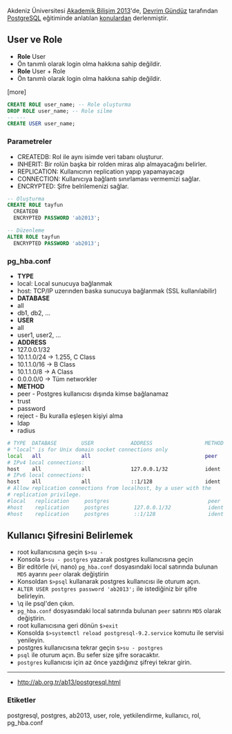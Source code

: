Akdeniz Üniversitesi [Akademik Bilişim 2013](http://ab2013.akdeniz.edu.tr/)'de, [Devrim Gündüz](http://www.gunduz.org) tarafından [PostgreSQL](http://www.postgresql.org/) eğitiminde anlatılan [konulardan](http://ab.org.tr/ab13/postgresql.html) derlenmiştir.

## User ve Role

* **Role** User
 * Ön tanımlı olarak login olma hakkına sahip değildir.
* **Role** User + Role
 * Ön tanımlı olarak login olma hakkına sahip değildir.

[more]

```sql
CREATE ROLE user_name; -- Role oluşturma
DROP ROLE user_name; -- Role silme
-- ---
CREATE USER user_name;
```

### Parametreler
* CREATEDB: Rol ile aynı isimde veri tabanı oluşturur.
* INHERIT: Bir rolün başka bir rolden miras alıp almayacağını belirler.
* REPLICATION: Kullanıcının replication yapıp yapamayacagı
* CONNECTION: Kullanıcıya bağlantı sınırlaması vermemizi sağlar.
* ENCRYPTED: Şifre belrilemenizi sağlar.

```sql
-- Oluşturma
CREATE ROLE tayfun 
  CREATEDB 
  ENCRYPTED PASSWORD 'ab2013';

-- Düzenleme
ALTER ROLE tayfun 
  ENCRYPTED PASSWORD 'ab2013';
```

### pg_hba.conf

* **TYPE** 
 * local: Local sunucuya bağlanmak
 * host: TCP/IP uzerınden baska sunucuya bağlanmak (SSL kullanılabilir)
* **DATABASE** 
 * all 
 * db1, db2, ...
* **USER**
 * all
 * user1, user2, ...
* **ADDRESS**
 * 127.0.0.1/32
 * 10.1.1.0/24 -> 1.255, C Class
 * 10.1.1.0/16 -> B Class
 * 10.1.1.0/8 -> A Class
 * 0.0.0.0/0 -> Tüm networkler
* **METHOD**
 * peer - Postgres kullanıcısı dışında kimse bağlanamaz
 * trust
 * password
 * reject - Bu kuralla eşleşen kişiyi alma
 * ldap
 * radius

```bash
# TYPE  DATABASE        USER            ADDRESS                 METHOD
# "local" is for Unix domain socket connections only
local   all             all                                     peer
# IPv4 local connections:
host    all             all             127.0.0.1/32            ident
# IPv6 local connections:
host    all             all             ::1/128                 ident
# Allow replication connections from localhost, by a user with the
# replication privilege.
#local   replication     postgres                                peer
#host    replication     postgres        127.0.0.1/32            ident
#host    replication     postgres        ::1/128                 ident

```

## Kullanıcı Şifresini Belirlemek

* root kullanıcısına geçin `$>su -`
* Konsola `$>su - postgres` yazarak postgres kullanıcısına geçin 
* Bir editörle (vi, nano) `pg_hba.conf` dosyasındaki local satırında bulunan `MD5` ayarını `peer` olarak değiştirin
* Konsoldan `$>psql` kullanarak postgres kullanıcısı ile oturum açın.
* `ALTER USER postgres password 'ab2013';` ile istediğiniz bir şifre belirleyin.
* \q ile psql'den çıkın.
* `pg_hba.conf` dosyasındaki local satırında bulunan `peer` satırını `MD5` olarak değiştirin. 
* root kullanıcısına geri dönün `$>exit`
* Konsolda `$>systemctl reload postgresql-9.2.service` komutu ile servisi yenileyin.
* postgres kullanıcısına tekrar geçin `$>su - postgres`
* `psql` ile oturum açın. Bu sefer size şifre soracaktır.
* `postgres` kullanıcısı için az önce yazdığınız şifreyi tekrar girin.

---
* http://ab.org.tr/ab13/postgresql.html

### Etiketler
postgresql, postgres, ab2013, user, role, yetkilendirme, kullanıcı, rol, pg_hba.conf